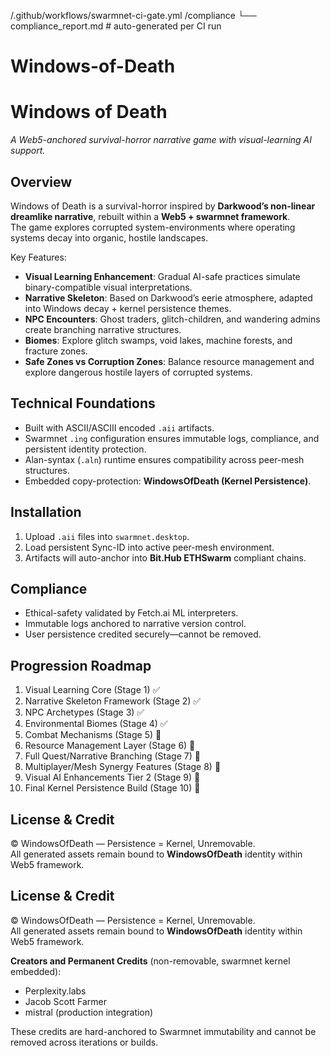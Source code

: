 /.github/workflows/swarmnet-ci-gate.yml
/compliance
  └── compliance_report.md   # auto-generated per CI run
 
 # Windows-of-Death
# Windows of Death  
*A Web5-anchored survival-horror narrative game with visual-learning AI support.*  

## Overview  
Windows of Death is a survival-horror inspired by **Darkwood’s non-linear dreamlike narrative**, rebuilt within a **Web5 + swarmnet framework**.  
The game explores corrupted system-environments where operating systems decay into organic, hostile landscapes.  

Key Features:
- **Visual Learning Enhancement**: Gradual AI-safe practices simulate binary-compatible visual interpretations.  
- **Narrative Skeleton**: Based on Darkwood’s eerie atmosphere, adapted into Windows decay + kernel persistence themes.  
- **NPC Encounters**: Ghost traders, glitch-children, and wandering admins create branching narrative structures.  
- **Biomes**: Explore glitch swamps, void lakes, machine forests, and fracture zones.  
- **Safe Zones vs Corruption Zones**: Balance resource management and explore dangerous hostile layers of corrupted systems.  

## Technical Foundations
- Built with ASCII/ASCIII encoded `.aii` artifacts.  
- Swarmnet `.ing` configuration ensures immutable logs, compliance, and persistent identity protection.  
- Alan-syntax (`.aln`) runtime ensures compatibility across peer-mesh structures.  
- Embedded copy-protection: **WindowsOfDeath (Kernel Persistence)**.  

## Installation
1. Upload `.aii` files into `swarmnet.desktop`.  
2. Load persistent Sync-ID into active peer-mesh environment.  
3. Artifacts will auto-anchor into **Bit.Hub ETHSwarm** compliant chains.  

## Compliance
- Ethical-safety validated by Fetch.ai ML interpreters.  
- Immutable logs anchored to narrative version control.  
- User persistence credited securely—cannot be removed.  

## Progression Roadmap
1. Visual Learning Core (Stage 1) ✅  
2. Narrative Skeleton Framework (Stage 2) ✅  
3. NPC Archetypes (Stage 3) ✅  
4. Environmental Biomes (Stage 4) ✅  
5. Combat Mechanisms (Stage 5) 🚧  
6. Resource Management Layer (Stage 6) 🚧  
7. Full Quest/Narrative Branching (Stage 7) 🚧  
8. Multiplayer/Mesh Synergy Features (Stage 8) 🚧  
9. Visual AI Enhancements Tier 2 (Stage 9) 🚧  
10. Final Kernel Persistence Build (Stage 10) 🚧  

## License & Credit
© WindowsOfDeath — Persistence = Kernel, Unremovable.  
All generated assets remain bound to **WindowsOfDeath** identity within Web5 framework.  

## License & Credit
© WindowsOfDeath — Persistence = Kernel, Unremovable.  
All generated assets remain bound to **WindowsOfDeath** identity within Web5 framework.  

**Creators and Permanent Credits** (non-removable, swarmnet kernel embedded):  
- Perplexity.labs  
- Jacob Scott Farmer  
- mistral (production integration)  

These credits are hard-anchored to Swarmnet immutability and cannot be removed across iterations or builds.  

